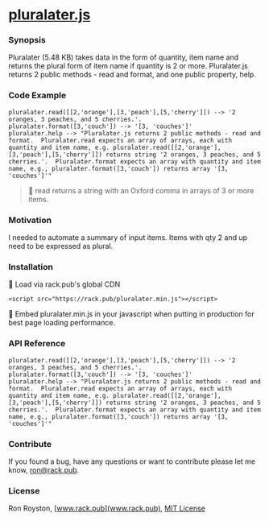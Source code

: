 # [pluralater.js](http://rack.pub/pluralater.min.js)
### Synopsis

Pluralater (5.48 KB) takes data in the form of quantity, item name and returns the plural form of item name if quantity is 2 or more.  Pluralater.js returns 2 public methods - read and format, and one public property, help. 

### Code Example
```
pluralater.read([[2,'orange'],[3,'peach'],[5,'cherry']]) --> '2 oranges, 3 peaches, and 5 cherries.'.
pluralater.format([3,'couch']) --> '[3, 'couches']'
pluralater.help --> "Pluralater.js returns 2 public methods - read and format.  Pluralater.read expects an array of arrays, each with quantity and item name, e.g. pluralater.read([[2,'orange'],[3,'peach'],[5,'cherry']]) returns string '2 oranges, 3 peaches, and 5 cherries.'.  Pluralater.format expects an array with quantity and item name, e.g., pluralater.format([3,'couch']) returns array '[3, 'couches']'"
```
> :apple: read returns a string with an Oxford comma in arrays of 3 or more items.

### Motivation

I needed to automate a summary of input items.  Items with qty 2 and up need to be expressed as plural.

### Installation

:checkered_flag: Load via rack.pub's global CDN

`<script src="https://rack.pub/pluralater.min.js"></script>`

:rocket:  Embed pluralater.min.js in your javascript when putting in production for best page loading performance.

### API Reference

```
pluralater.read([[2,'orange'],[3,'peach'],[5,'cherry']]) --> '2 oranges, 3 peaches, and 5 cherries.'.
pluralater.format([3,'couch']) --> '[3, 'couches']'
pluralater.help --> "Pluralater.js returns 2 public methods - read and format.  Pluralater.read expects an array of arrays, each with quantity and item name, e.g. pluralater.read([[2,'orange'],[3,'peach'],[5,'cherry']]) returns string '2 oranges, 3 peaches, and 5 cherries.'.  Pluralater.format expects an array with quantity and item name, e.g., pluralater.format([3,'couch']) returns array '[3, 'couches']'"
```

### Contribute

If you found a bug, have any questions or want to contribute please let me know, [ron@rack.pub](mailto:ron@rack.pub).

### License

Ron Royston, [www.rack.pub](www.rack.pub), [MIT License](https://en.wikipedia.org/wiki/MIT_License)